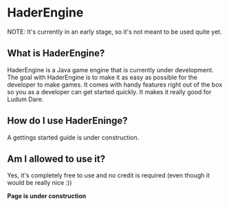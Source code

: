 # HaderEngine
NOTE: It's currently in an early stage, so it's not meant to be used quite yet.

## What is HaderEngine?
HaderEngine is a Java game engine that is currently under development. The goal with HaderEngine is to make it as easy as possible for the developer to make games. It comes with handy features right out of the box so you as a developer can get started quickly. It makes it really good for Ludum Dare.

## How do I use HaderEninge?
A gettings started guide is under construction.

## Am I allowed to use it?
Yes, it's completely free to use and no credit is required (even though it would be really nice :))

**Page is under construction**
